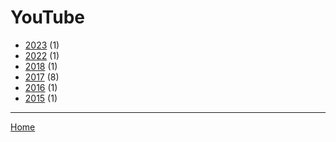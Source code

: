 # YouTube

  * [2023](./youtube-2023.md) (1)
  * [2022](./youtube-2022.md) (1)
  * [2018](./youtube-2018.md) (1)
  * [2017](./youtube-2017.md) (8)
  * [2016](./youtube-2016.md) (1)
  * [2015](./youtube-2015.md) (1)

----

[Home](../index.md)
